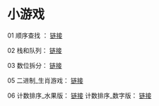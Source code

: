 # 小游戏


01 顺序查找      ： [链接](https://ayuki1024.github.io/edu_game/shunxuchazhao/)

02 栈和队列： [链接](https://ayuki1024.github.io/edu_game/stackAndQueue/)

03 数位拆分： [链接](https://ayuki1024.github.io/edu_game/03modGame/)

05 二进制_生肖游戏： [链接](https://ayuki1024.github.io/edu_game/05binary/)


06 计数排序_水果版： [链接](https://ayuki1024.github.io/edu_game/cntSortFruit/)     计数排序_数字版： [链接](https://ayuki1024.github.io/edu_game/cntSortNumber/)

